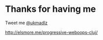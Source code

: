 # Thanks for having me

Tweet me <i class="fa fa-twitter" ></i> [@ukmadlz](https://twitter.com/ukmadlz)

http://elsmore.me/progressive-weboops-cluj/

